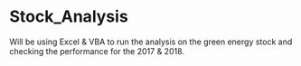 # Stock_Analysis
Will be using Excel &amp; VBA to run the analysis on the green energy stock and checking the performance for the 2017 &amp; 2018.
